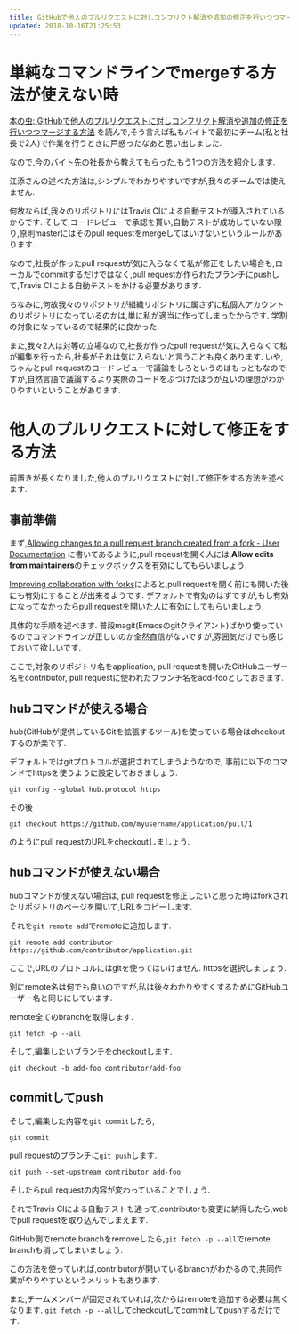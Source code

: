 ```yaml
---
title: GitHubで他人のプルリクエストに対しコンフリクト解消や追加の修正を行いつつマージするもう1つの方法
updated: 2018-10-16T21:25:53
---
```


# 単純なコマンドラインでmergeする方法が使えない時

[本の虫: GitHubで他人のプルリクエストに対しコンフリクト解消や追加の修正を行いつつマージする方法](https://cpplover.blogspot.jp/2017/10/github.html)
を読んで,そう言えば私もバイトで最初にチーム(私と社長で2人)で作業を行うときに戸惑ったなあと思い出しました.

なので,今のバイト先の社長から教えてもらった,もう1つの方法を紹介します.

江添さんの述べた方法は,シンプルでわかりやすいですが,我々のチームでは使えません.

何故ならば,我々のリポジトリにはTravis CIによる自動テストが導入されているからです.
そして,コードレビューで承認を貰い,自動テストが成功していない限り,原則masterにはそのpull requestをmergeしてはいけないというルールがあります.

なので,社長が作ったpull requestが気に入らなくて私が修正をしたい場合も,ローカルでcommitするだけではなく,pull requestが作られたブランチにpushして,Travis CIによる自動テストをかける必要があります.

ちなみに,何故我々のリポジトリが組織リポジトリに属さずに私個人アカウントのリポジトリになっているのかは,単に私が適当に作ってしまったからです.
学割の対象になっているので結果的に良かった.

また,我々2人は対等の立場なので,社長が作ったpull requestが気に入らなくて私が編集を行ったら,社長がそれは気に入らないと言うことも良くあります.
いや,ちゃんとpull requestのコードレビューで議論をしろというのはもっともなのですが,自然言語で議論するより実際のコードをぶつけたほうが互いの理想がわかりやすいということがあります.

# 他人のプルリクエストに対して修正をする方法

前置きが長くなりました,他人のプルリクエストに対して修正をする方法を述べます.

## 事前準備

まず,[Allowing changes to a pull request branch created from a fork - User Documentation](https://help.github.com/articles/allowing-changes-to-a-pull-request-branch-created-from-a-fork/)
に書いてあるように,pull reqeustを開く人には,**Allow edits from maintainers**のチェックボックスを有効にしてもらいましょう.

[Improving collaboration with forks](https://github.com/blog/2247-improving-collaboration-with-forks)によると,pull requestを開く前にも開いた後にも有効にすることが出来るようです.
デフォルトで有効のはずですが,もし有効になってなかったらpull requestを開いた人に有効にしてもらいましょう.

具体的な手順を述べます.
普段magit(Emacsのgitクライアント)ばかり使っているのでコマンドラインが正しいのか全然自信がないですが,雰囲気だけでも感じておいて欲しいです.

ここで,対象のリポジトリ名をapplication, pull requestを開いたGitHubユーザー名をcontributor, pull requestに使われたブランチ名をadd-fooとしておきます.

## hubコマンドが使える場合

hub(GitHubが提供しているGitを拡張するツール)を使っている場合はcheckoutするのが楽です.

デフォルトではgitプロトコルが選択されてしまうようなので,
事前に以下のコマンドでhttpsを使うように設定しておきましょう.

~~~
git config --global hub.protocol https
~~~

その後

~~~
git checkout https://github.com/myusername/application/pull/1
~~~

のようにpull requestのURLをcheckoutしましょう.

## hubコマンドが使えない場合

hubコマンドが使えない場合は,
pull requestを修正したいと思った時はforkされたリポジトリのページを開いて,URLをコピーします.

それを`git remote add`でremoteに追加します.

~~~
git remote add contributor https://github.com/contributor/application.git
~~~

ここで,URLのプロトコルにはgitを使ってはいけません.
httpsを選択しましょう.

別にremote名は何でも良いのですが,私は後々わかりやすくするためにGitHubユーザー名と同じにしています.

remote全てのbranchを取得します.

~~~
git fetch -p --all
~~~

そして,編集したいブランチをcheckoutします.

~~~
git checkout -b add-foo contributor/add-foo
~~~

## commitしてpush

そして,編集した内容を`git commit`したら,

~~~
git commit
~~~

pull requestのブランチに`git push`します.

~~~
git push --set-upstream contributor add-foo
~~~

そしたらpull requestの内容が変わっていることでしょう.

それでTravis CIによる自動テストも通って,contributorも変更に納得したら,webでpull requestを取り込んでしまえます.

GitHub側でremote branchをremoveしたら,`git fetch -p --all`でremote branchも消してしまいましょう.

この方法を使っていれば,contributorが開いているbranchがわかるので,共同作業がやりやすいというメリットもあります.

また,チームメンバーが固定されていれば,次からはremoteを追加する必要は無くなります.
`git fetch -p --all`してcheckoutしてcommitしてpushするだけです.

